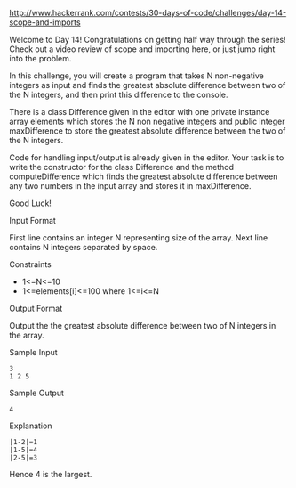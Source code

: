 http://www.hackerrank.com/contests/30-days-of-code/challenges/day-14-scope-and-imports

Welcome to Day 14! Congratulations on getting half way through the series! Check out a video review of scope and importing here, or just jump right into the problem.

In this challenge, you will create a program that takes N non-negative integers as input and finds the greatest absolute difference between two of the N integers, and then print this difference to the console.

There is a class Difference given in the editor with one private instance array elements which stores the N non negative integers and public integer maxDifference to store the greatest absolute difference between the two of the N integers.

Code for handling input/output is already given in the editor. Your task is to write the constructor for the class Difference and the method computeDifference which finds the greatest absolute difference between any two numbers in the input array and stores it in maxDifference.

Good Luck!

Input Format

First line contains an integer N representing size of the array. Next line contains N integers separated by space.

Constraints 
* 1<=N<=10 
* 1<=elements[i]<=100 where 1<=i<=N

Output Format

Output the the greatest absolute difference between two of N integers in the array.

Sample Input
```
3
1 2 5
```
Sample Output
```
4
```
Explanation
```
|1-2|=1  
|1-5|=4  
|2-5|=3  
```
Hence 4 is the largest.